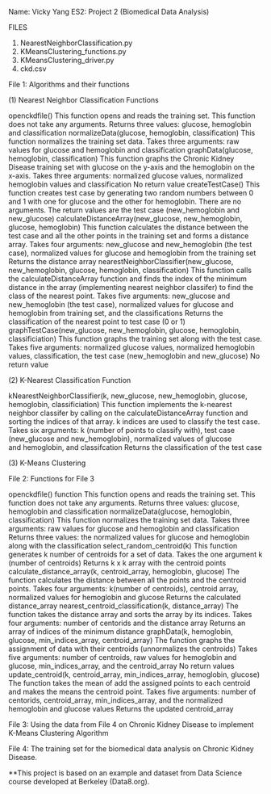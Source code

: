 Name: Vicky Yang
ES2: Project 2 (Biomedical Data Analysis)

FILES
1. NearestNeighborClassification.py
2. KMeansClustering_functions.py
3. KMeansClustering_driver.py
4. ckd.csv

File 1: Algorithms and their functions

(1) Nearest Neighbor Classification Functions

openckdfile()
    This function opens and reads the training set.
    This function does not take any arguments.
    Returns three values: glucose, hemoglobin and classification
normalizeData(glucose, hemoglobin, classification)
    This function normalizes the training set data.
    Takes three arguments: raw values for glucose and hemoglobin and classification
graphData(glucose, hemoglobin, classification)
    This function graphs the Chronic Kidney Disease training set with glucose on the y-axis and the hemoglobin on the x-axis.
    Takes three arguments: normalized glucose values, normalized hemoglobin values and classification
    No return value
createTestCase()
    This function creates test case by generating two random numbers between 0 and 1 with one for glucose and the other for hemoglobin.
    There are no arguments.
    The return values are the test case (new_hemoglobin and new_glucose)
calculateDistanceArray(new_glucose, new_hemoglobin, glucose, hemoglobin)
    This function calculates the distance between the test case and all the other points in the training set and forms a distance array.
    Takes four arguments: new_glucose and new_hemoglobin (the test case), normalized values for glucose and hemoglobin from the training set
    Returns the distance array
nearestNeighborClassifier(new_glucose, new_hemoglobin, glucose, hemoglobin, classification)
    This function calls the calculateDistanceArray function and finds the index of the minimum distance in the array (implementing nearest 
    neighbor classifer) to find the class of the nearest point.
    Takes five arguments: new_glucose and new_hemoglobin (the test case), normalized values for glucose and hemoglobin from training set, 
    and the classifications
    Returns the classification of the nearest point to test case (0 or 1)
graphTestCase(new_glucose, new_hemoglobin, glucose, hemoglobin, classificiation)
    This function graphs the training set along with the test case.
    Takes five arguments: normalized glucose values, normalized hemoglobin values, classification, the test case (new_hemoglobin and 
    new_glucose)
    No return value
  
(2) K-Nearest Classification Function

kNearestNeighborClassifier(k, new_glucose, new_hemoglobin, glucose, hemoglobin, classificiation)
    This function implements the k-nearest neighbor classifer by calling on the calculateDistanceArray function and sorting the indices of 
    that array. k indices are used to classify the test case.
    Takes six arguments: k (number of points to classify with), test case (new_glucose and new_hemoglobin), normalized values of glucose  
    and hemoglobin, and classifcation
    Returns the classification of the test case
  
(3) K-Means Clustering

File 2: Functions for File 3

openckdfile() function
    This function opens and reads the training set.
    This function does not take any arguments.
    Returns three values: glucose, hemoglobin and classification
normalizeData(glucose, hemoglobin, classification)
    This function normalizes the training set data.
    Takes three arguments: raw values for glucose and hemoglobin and classification
    Returns three values: the normalized values for glucose and hemoglobin along with the classification
select_random_centroid(k)
    This function generates k number of centroids for a set of data.
    Takes the one argument k (number of centroids)
    Returns k x k array with the centroid points
calculate_distance_array(k, centroid_array, hemoglobin, glucose)
    The function calculates the distance between all the points and the centroid points.
    Takes four arguments: k(number of centroids), centroid array, normalized values for hemoglobin and glucose
    Returns the calculated distance_array
nearest_centroid_classification(k, distance_array)
    The function takes the distance array and sorts the array by its indices.
    Takes four arguments: number of centorids and the distance array
    Returns an array of indices of the minimum distance
graphData(k, hemoglobin, glucose, min_indices_array, centroid_array)
    The function graphs the assignment of data with their centroids (unnormalizes the centroids)
    Takes five arguments: number of centroids, raw values for hemoglobin and glucose, min_indices_array, and the centroid_array
    No return values
update_centroid(k, centroid_array, min_indices_array, hemoglobin, glucose)
    The function takes the mean of add the assigned points to each centroid and makes the means the centroid point.
    Takes five arguments: number of centorids, centroid_array, min_indices_array, and the normalized hemoglobin and glucose values
    Returns the updated centroid_array

File 3: Using the data from File 4 on Chronic Kidney Disease to implement K-Means Clustering Algorithm

File 4: The training set for the biomedical data analysis on Chronic Kidney Disease.

**This project is based on an example and dataset from Data Science course developed at Berkeley (Data8.org).
